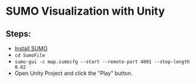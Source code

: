 # SUMO Visualization with Unity
## Steps:
* [Install SUMO](https://sumo.dlr.de/docs/Installing/index.html)  
* ```cd SumoFile```  
* ```sumo-gui -c map.sumocfg --start --remote-port 4001 --step-length 0.02```  
* Open Unity Project and click the "Play" button. 